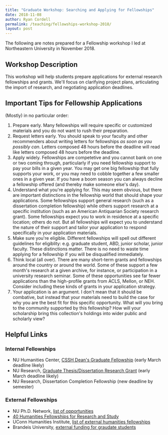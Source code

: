 ```yaml
---
title: "Graduate Workshop: Searching and Applying for Fellowships"
date: 2018-11-08
author: Ryan Cordell
permalink: /teaching/fellowships-workshop-2018/
layout: post
---
```


The following are notes prepared for a Fellowship workshop I led at Northeastern University in November 2018. 

## Workshop Description

This workshop will help students prepare applications for external research fellowships and grants. We'll focus on clarifying project plans, articulating the import of research, and negotiating application deadlines. 

## Important Tips for Fellowship Applications

(Mostly) in no particular order:

1. Prepare early. Many fellowships will require specific or customized materials and you do not want to rush their preparation.
2. Request letters early. You should speak to your faculty and other recommenders about writing letters for fellowships *as soon as you possibly can*. Letters composed 48 hours before the deadline will read like letters composed 48 hours before the deadline.
3. Apply widely. Fellowships are competetive and you cannot bank on one or two coming through, particularly if you need fellowship support to pay your bills in a given year. You may get one big fellowship that fully supports your work, or you may need to cobble together a few smaller ones in a given year. If you have a boom season you can always decline a fellowship offered (and thereby make someone else's day). 
4. Understand what you're applying for. This may seem obvious, but there are important distinctions in the fellowship world that should shape your applications. Some fellowships support general research (such as a dissertation completion fellowship) while others support research at a specific institution (such as an American Antiquarian Society research grant). Some fellowships expect you to work in residence at a specific location; others do not. But all fellowships will expect you to understand the nature of their support and tailor your application to respond specifically in your application materials.
5. Make sure you're eligible. Different fellowships will spell out different guidelines for eligiblity: e.g. graduate student, ABD, junior scholar, junior faculty. These distinctions matter. There is no need to waste time applying for a fellowship if you will be disqualified immediately.
6. Think local (all over). There are many short-term grants and fellowships around the country or around the world. Some of these support a few month's research at a given archive, for instance, or participation in a university research seminar. Some of these opportunities see far fewer applications than the high-profile grants from ACLS, Mellon, or NEH. Consider including these kinds of grants in your application strategy.
7. Your application is an argument. I don't mean that it should be combative, but instead that your materials need to build the case for why you are the best fit for this specific opportunity. What will you bring to the community supported by this fellowship? How will your scholarship bring this collection's holdings into wider public and scholarly view? 
 

## Helpful Links

### Internal Fellowships

+ NU Humanities Center, [CSSH Dean's Graduate Fellowship](https://cssh.northeastern.edu/humanities/resident-fellowship-program/application-and-deadlines/) (early March deadline likely)
+ NU Research, [Graduate Thesis/Dissertation Research Grant](http://www.northeastern.edu/research/funding/graduate-funding/graduate-thesisdissertation-research-grant/) (early March deadline likely)
+ NU Research, Dissertation Completion Fellowship (new deadline by semester)


### External Fellowships

+ NU Ph.D. Network, [list of opportunities](https://phd.northeastern.edu/opportunity/)
+ [40 Humanities Fellowships for Research and Study](https://www.profellow.com/fellowships/40-humanities-fellowships-for-research-and-study/)
+ UConn Humanities Institute, [list of external humanities fellowships](https://humanities.uconn.edu/national-and-international-opportunities/)
+ Brandeis University, [external funding for graudate students](https://www.brandeis.edu/gsas/financing/fellowships/external-funding.html)